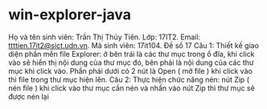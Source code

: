 # win-explorer-java
Họ và tên sinh viên: Trần Thị Thủy Tiên. Lớp: 17IT2. Email: ttttien.17it2@sict.udn.vn. Mã sinh viên: 17it104. Đề số 17 Câu 1: Thiết kế 
giao diện phần mền file Explorer: ở bên trái là các thư mục trong ổ đĩa, khi click vào sẽ hiển thị nội dung của thư mục đó, bên phải là
nội dung của các thư mục khi click vào. Phần phái dưới có 2 nút là Open ( mở file ) khi click vào thì file trong thư mục hiện lên. Câu 2: 
Thực hiện chức năng nén:  nút Zip ( nén file ) khi click vào thư mục cần nén và nhấn vào nút Zip thì thư mục sẽ được nén lại

